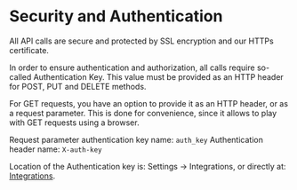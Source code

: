 # Security and Authentication

All API calls are secure and protected by SSL encryption and our HTTPs certificate.

In order to ensure authentication and authorization, all calls require so-called Authentication Key. This value must be provided as an HTTP header for POST, PUT and DELETE methods.

For GET requests, you have an option to provide it as an HTTP header, or as a request parameter. This is done for convenience, since it allows to play with GET requests using a browser.

Request parameter authentication key name: `auth_key` Authentication header name: `X-auth-key`

Location of the Authentication key is: Settings → Integrations, or directly at: [Integrations](https://expresspigeon.com/settings/integrations).
